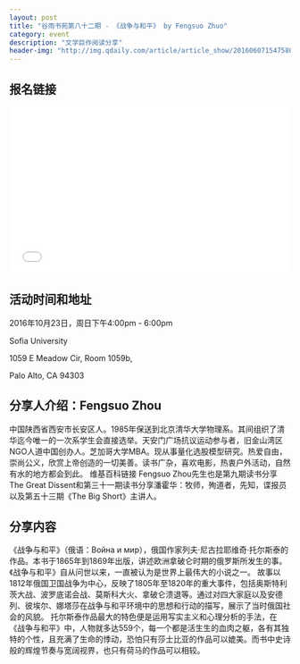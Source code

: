 ```yaml
---
layout: post
title: "谷雨书苑第八十二期 - 《战争与和平》 by Fengsuo Zhuo"
category: event
description: "文学巨作阅读分享"
header-img: "http://img.qdaily.com/article/article_show/201606071547580yKbIoerHAZtvWNw.jpg?imageMogr2/auto-orient/thumbnail/!755x450r/gravity/Center/crop/755x450/quality/85/format/jpg/ignore-error/1"
---
```


## 报名链接
<div style="width:100%; text-align:left;" ><iframe src="//eventbrite.com/tickets-external?eid=28712848904&ref=etckt" frameborder="0" height="300" width="100%" vspace="0" hspace="0" marginheight="5" marginwidth="5" scrolling="auto" allowtransparency="true"></iframe></div>

## 活动时间和地址
2016年10月23日，周日下午4:00pm - 6:00pm

Sofia University 

1059 E Meadow Cir, Room 1059b,

Palo Alto, CA 94303

## 分享人介绍：Fengsuo Zhou
中国陕西省西安市长安区人。1985年保送到北京清华大学物理系。其间组织了清华迄今唯一的一次系学生会直接选举。天安门广场抗议运动参与者，旧金山湾区NGO人道中国创办人。芝加哥大学MBA。现从事量化选股模型研究。热爱自由，崇尚公义，欣赏上帝创造的一切美善。读书广杂，喜欢电影，热衷户外活动，自然有水的地方都会到此。 维基百科链接
Fengsuo Zhou先生也是第九期读书分享The Great Dissent和第三十一期读书分享潘霍华：牧师，殉道者，先知，谍报员以及第五十三期《The Big Short》主讲人。

## 分享内容
《战争与和平》（俄语：Война и мир），俄国作家列夫·尼古拉耶维奇·托尔斯泰的作品。本书于1865年到1869年出版，讲述欧洲拿破仑时期的俄罗斯所发生的事。《战争与和平》自从问世以来，一直被认为是世界上最伟大的小说之一。
故事以1812年俄国卫国战争为中心，反映了1805年至1820年的重大事件，包括奥斯特利茨大战、波罗底诺会战、莫斯科大火、拿破仑溃退等。通过对四大家庭以及安德列、彼埃尔、娜塔莎在战争与和平环境中的思想和行动的描写，展示了当时俄国社会的风貌。
托尔斯泰作品最大的特色便是运用写实主义和心理分析的手法，在《战争与和平》中，人物就多达559个，每一个都是活生生的血肉之躯，各有其独特的个性，且充满了生命的悸动，恐怕只有莎士比亚的作品可以媲美。而书中史诗般的辉煌节奏与宽阔视界，也只有荷马的作品可以相较。
